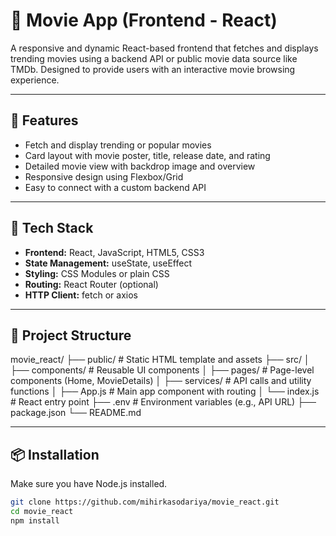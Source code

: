 # 🎥 Movie App (Frontend - React)

A responsive and dynamic React-based frontend that fetches and displays trending movies using a backend API or public movie data source like TMDb. Designed to provide users with an interactive movie browsing experience.

---

## 🚀 Features

- Fetch and display trending or popular movies
- Card layout with movie poster, title, release date, and rating
- Detailed movie view with backdrop image and overview
- Responsive design using Flexbox/Grid
- Easy to connect with a custom backend API

---

## 🧰 Tech Stack

- **Frontend:** React, JavaScript, HTML5, CSS3
- **State Management:** useState, useEffect
- **Styling:** CSS Modules or plain CSS
- **Routing:** React Router (optional)
- **HTTP Client:** fetch or axios

---

## 📁 Project Structure

movie_react/
├── public/ # Static HTML template and assets
├── src/
│ ├── components/ # Reusable UI components
│ ├── pages/ # Page-level components (Home, MovieDetails)
│ ├── services/ # API calls and utility functions
│ ├── App.js # Main app component with routing
│ └── index.js # React entry point
├── .env # Environment variables (e.g., API URL)
├── package.json
└── README.md


---

## 📦 Installation

Make sure you have Node.js installed.

```bash
git clone https://github.com/mihirkasodariya/movie_react.git
cd movie_react
npm install
